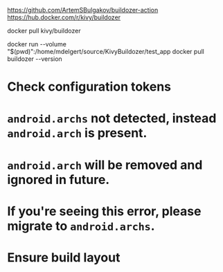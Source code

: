 https://github.com/ArtemSBulgakov/buildozer-action
https://hub.docker.com/r/kivy/buildozer

docker pull kivy/buildozer

docker run --volume "$(pwd)":/home/mdelgert/source/KivyBuildozer/test_app docker pull buildozer --version

# Check configuration tokens
# `android.archs` not detected, instead `android.arch` is present.
# `android.arch` will be removed and ignored in future.
# If you're seeing this error, please migrate to `android.archs`.
# Ensure build layout